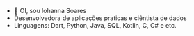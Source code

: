 - 👋 OI, sou lohanna Soares
- Desenvolvedora de aplicações praticas e ciêntista de dados
- Linguagens: Dart, Python, Java, SQL, Kotlin, C, C# e etc.
  


